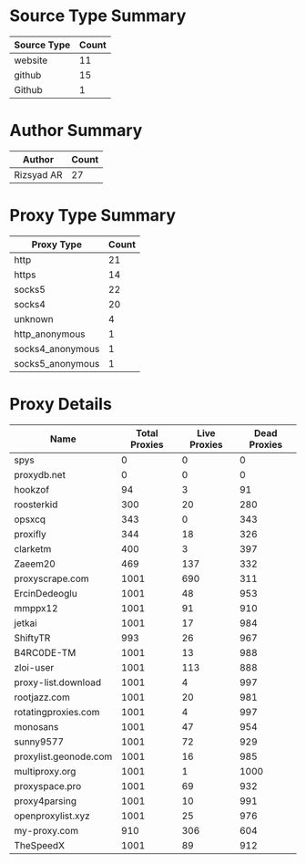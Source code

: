 # Source Type Summary

| Source Type | Count |
|-------------|-------|
| website | 11 |
| github | 15 |
| Github | 1 |


# Author Summary

| Author | Count |
|--------|-------|
| Rizsyad AR | 27 |


# Proxy Type Summary

| Proxy Type | Count |
|------------|-------|
| http | 21 |
| https | 14 |
| socks5 | 22 |
| socks4 | 20 |
| unknown | 4 |
| http_anonymous | 1 |
| socks4_anonymous | 1 |
| socks5_anonymous | 1 |


# Proxy Details

| Name | Total Proxies | Live Proxies | Dead Proxies |
|------|---------------|--------------|---------------|
| spys | 0 | 0 | 0 |
| proxydb.net | 0 | 0 | 0 |
| hookzof | 94 | 3 | 91 |
| roosterkid | 300 | 20 | 280 |
| opsxcq | 343 | 0 | 343 |
| proxifly | 344 | 18 | 326 |
| clarketm | 400 | 3 | 397 |
| Zaeem20 | 469 | 137 | 332 |
| proxyscrape.com | 1001 | 690 | 311 |
| ErcinDedeoglu | 1001 | 48 | 953 |
| mmppx12 | 1001 | 91 | 910 |
| jetkai | 1001 | 17 | 984 |
| ShiftyTR | 993 | 26 | 967 |
| B4RC0DE-TM | 1001 | 13 | 988 |
| zloi-user | 1001 | 113 | 888 |
| proxy-list.download | 1001 | 4 | 997 |
| rootjazz.com | 1001 | 20 | 981 |
| rotatingproxies.com | 1001 | 4 | 997 |
| monosans | 1001 | 47 | 954 |
| sunny9577 | 1001 | 72 | 929 |
| proxylist.geonode.com | 1001 | 16 | 985 |
| multiproxy.org | 1001 | 1 | 1000 |
| proxyspace.pro | 1001 | 69 | 932 |
| proxy4parsing | 1001 | 10 | 991 |
| openproxylist.xyz | 1001 | 25 | 976 |
| my-proxy.com | 910 | 306 | 604 |
| TheSpeedX | 1001 | 89 | 912 |
